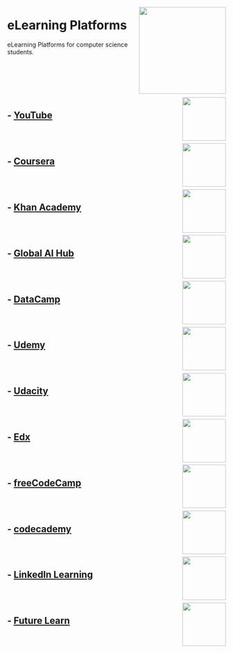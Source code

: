 <img align="right" width="200" src="https://github.com/cs-MohamedAyman/cs-MohamedAyman/blob/main/repos-logos/elearning-platforms.jpg"></img>

# eLearning Platforms
eLearning Platforms for computer science students.

<br><br>

<br><br>
<img align="right" width="100" src="https://github.com/cs-MohamedAyman/eLearning-Platforms/blob/master/org-logos/youtube.jpg"></img>

## - [YouTube](https://github.com/cs-MohamedAyman/eLearning-Platforms/blob/master/YouTube-Playlists/README.md)

<br><br>
<img align="right" width="100" src="https://github.com/cs-MohamedAyman/eLearning-Platforms/blob/master/org-logos/coursera.jpg"></img>

## - [Coursera](https://github.com/cs-MohamedAyman/eLearning-Platforms/blob/master/Coursera-Specializations/README.md)

<br><br>
<img align="right" width="100" src="https://github.com/cs-MohamedAyman/eLearning-Platforms/blob/master/org-logos/khanacademy.jpg"></img>

## - [Khan Academy](https://github.com/cs-MohamedAyman/eLearning-Platforms/blob/master/Khan-Academy-Courses/README.md)

<br><br>
<img align="right" width="100" src="https://github.com/cs-MohamedAyman/eLearning-Platforms/blob/master/org-logos/globalaihub.jpg"></img>

## - [Global AI Hub](https://github.com/cs-MohamedAyman/eLearning-Platforms/blob/master/Global-AI-Hub-Courses/README.md)

<br><br>
<img align="right" width="100" src="https://github.com/cs-MohamedAyman/eLearning-Platforms/blob/master/org-logos/datacamp.jpg"></img>

## - [DataCamp](https://github.com/cs-MohamedAyman/eLearning-Platforms/blob/master/DataCamp-Tracks/README.md)

<br><br>
<img align="right" width="100" src="https://github.com/cs-MohamedAyman/eLearning-Platforms/blob/master/org-logos/udemy.jpg"></img>

## - [Udemy](https://github.com/cs-MohamedAyman/eLearning-Platforms/blob/master/YouTube-Courses/README.md)

<br><br>
<img align="right" width="100" src="https://github.com/cs-MohamedAyman/eLearning-Platforms/blob/master/org-logos/udacity.jpg"></img>

## - [Udacity](https://github.com/cs-MohamedAyman/eLearning-Platforms/blob/master/Udacity-Nanodegrees/README.md)

<br><br>
<img align="right" width="100" src="https://github.com/cs-MohamedAyman/eLearning-Platforms/blob/master/org-logos/codeacademy.jpg"></img>

## - [Edx](https://github.com/cs-MohamedAyman/eLearning-Platforms/blob/master/Edx-Programs/README.md)

<br><br>
<img align="right" width="100" src="https://github.com/cs-MohamedAyman/eLearning-Platforms/blob/master/org-logos/freecodecamp.jpg"></img>

## - [freeCodeCamp](https://github.com/cs-MohamedAyman/eLearning-Platforms/blob/master/freeCodeCamp-Courses/README.md)

<br><br>
<img align="right" width="100" src="https://github.com/cs-MohamedAyman/eLearning-Platforms/blob/master/org-logos/codeacademy.jpg"></img>

## - [codecademy](https://github.com/cs-MohamedAyman/eLearning-Platforms/blob/master/codecademy-Courses/README.md)

<br><br>
<img align="right" width="100" src="https://github.com/cs-MohamedAyman/eLearning-Platforms/blob/master/org-logos/linkedinlearning.jpg"></img>

## - [LinkedIn Learning](https://github.com/cs-MohamedAyman/eLearning-Platforms/blob/master/LinkedIn-Learning-Courses/README.md)

<br><br>
<img align="right" width="100" src="https://github.com/cs-MohamedAyman/eLearning-Platforms/blob/master/org-logos/futurelearn.jpg"></img>

## - [Future Learn](https://github.com/cs-MohamedAyman/eLearning-Platforms/blob/master/Future-Learn-Courses/README.md)
